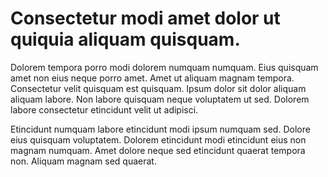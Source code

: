 # Consectetur modi amet dolor ut quiquia aliquam quisquam.

Dolorem tempora porro modi dolorem numquam numquam. Eius quisquam amet non eius neque porro amet. Amet ut aliquam magnam tempora. Consectetur velit quisquam est quisquam. Ipsum dolor sit dolor aliquam aliquam labore. Non labore quisquam neque voluptatem ut sed. Dolorem labore consectetur etincidunt velit ut adipisci.

Etincidunt numquam labore etincidunt modi ipsum numquam sed. Dolore eius quisquam voluptatem. Dolorem etincidunt modi etincidunt eius non magnam numquam. Amet dolore neque sed etincidunt quaerat tempora non. Aliquam magnam sed quaerat.

